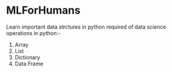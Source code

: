 # MLForHumans
Learn important data strctures in python required of data science operations in python:-
1. Array
2. List
3. Dictionary
4. Data Frame